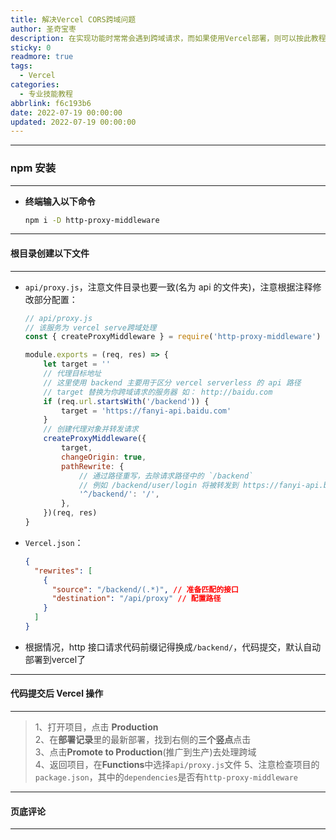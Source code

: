 ```yaml
---
title: 解决Vercel CORS跨域问题
author: 圣奇宝枣
description: 在实现功能时常常会遇到跨域请求，而如果使用Vercel部署，则可以按此教程操作
sticky: 0
readmore: true
tags:
  - Vercel
categories:
  - 专业技能教程
abbrlink: f6c193b6
date: 2022-07-19 00:00:00
updated: 2022-07-19 00:00:00
---
```


---

### **npm 安装**

---

- **终端输入以下命令**

  ```bash
  npm i -D http-proxy-middleware
  ```

---

#### **根目录创建以下文件**

---

<!-- more -->

- `api/proxy.js`，注意文件目录也要一致(名为 api 的文件夹)，注意根据注释修改部分配置：

  ```js
  // api/proxy.js
  // 该服务为 vercel serve跨域处理
  const { createProxyMiddleware } = require('http-proxy-middleware')

  module.exports = (req, res) => {
      let target = ''
      // 代理目标地址
      // 这里使用 backend 主要用于区分 vercel serverless 的 api 路径
      // target 替换为你跨域请求的服务器 如： http://baidu.com
      if (req.url.startsWith('/backend')) {
          target = 'https://fanyi-api.baidu.com'
      }
      // 创建代理对象并转发请求
      createProxyMiddleware({
          target,
          changeOrigin: true,
          pathRewrite: {
              // 通过路径重写，去除请求路径中的 `/backend`
              // 例如 /backend/user/login 将被转发到 https://fanyi-api.baidu.com/user/login
              '^/backend/': '/',
          },
      })(req, res)
  }
  ```

- `Vercel.json`：

  ```json
  {
    "rewrites": [
      {
        "source": "/backend/(.*)", // 准备匹配的接口
        "destination": "/api/proxy" // 配置路径
      }
    ]
  }
  ```

- 根据情况，http 接口请求代码前缀记得换成`/backend/`，代码提交，默认自动部署到vercel了

---

#### **代码提交后 Vercel 操作**

---

> 1、打开项目，点击 **Production**  
> 2、在**部署记录**里的最新部署，找到右侧的**三个竖点**点击  
> 3、点击**Promote to Production**(推广到生产)去处理跨域  
> 4、返回项目，在**Functions**中选择`api/proxy.js`文件
> 5、注意检查项目的`package.json`，其中的`dependencies`是否有`http-proxy-middleware`

---

#### **页底评论**

---
